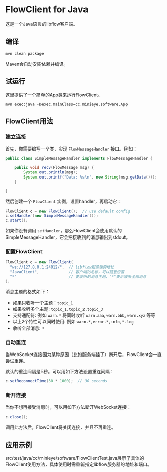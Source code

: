 # FlowClient for Java

这是一个Java语言的libflow客户端。

## 编译

```shell
mvn clean package
```

Maven会自动安装依赖并编译。

## 试运行

这里提供了一个简单的App类来运行FlowClient。

```shell
mvn exec:java -Dexec.mainClass=cc.minieye.software.App
```

## FlowClient用法

### 建立连接

首先，你需要编写一个类，实现 `FlowMessageHandler` 接口。例如：

```java
public class SimpleMessageHandler implements FlowMessageHandler {

	public void recv(FlowMessage msg) {
		System.out.println(msg);
		System.out.printf("Data: %s\n", new String(msg.getData()));
	}

}
```

然后创建一个 `FlowClient` 实例，设置handler，再启动它：

```java
FlowClient c = new FlowClient();  // use default config
c.setHandler(new SimpleMessageHandler());
c.start();
```

如果你没有调用 `setHandler`，那么FlowClient会使用默认的SimpleMessageHandler，它会把接收到的消息输出到stdout。

### 配置FlowClient

```java
FlowClient c = new FlowClient(
  "ws://127.0.0.1:24012/",  // libflow服务端的地址
  "JavaClient",             // 客户端的名称，可以随意设置
  "*"                       // 要收听的消息主题，"*"表示收听全部消息
);
```

消息主题的格式如下：
* 如果只收听一个主题：`topic_1`
* 如果收听多个主题: `topic_1,topic_2,topic_3`
* 支持通配符: 例如 `warn.*` 将同时收听 `warn.aaa`, `warn.bbb`, `warn.xyz` 等等
* 以上2个特性可以同时使用: 例如 `warn.*,error.*,info,*.log`
* 收听全部消息: `*`

### 自动重连

当WebSocket连接因为某种原因（比如服务端挂了）断开后，FlowClient会一直尝试重连。

默认的重连间隔是5秒。可以用如下方法设置重连间隔：

```java
c.setReconnectTime(30 * 1000);  // 30 seconds
```

### 断开连接

当你不想再接受消息时，可以用如下方法断开WebSocket连接：

```java
c.close();
```

调用此方法后，FlowClient将关闭连接，并且不再重连。

## 应用示例
src/test/java/cc/minieye/software/FlowClientTest.java展示了具体的FlowClient使用方法，具体使用时需重新指定libflow服务器的地址和端口。


